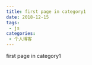 ```yaml
---
title: first page in category1
date: 2018-12-15
tags:
 - js
categories:
 - 个人博客
---
```


first page in category1